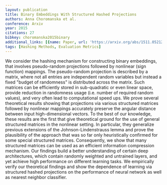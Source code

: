 ```yaml
---
layout: publication
title: Binary Embeddings With Structured Hashed Projections
authors: Anna Choromanska et al.
conference: Arxiv
year: 2015
citations: 27
bibkey: choromanska2015binary
additional_links: [{name: Paper, url: 'https://arxiv.org/abs/1511.05212'}]
tags: [Hashing Methods, Evaluation Metrics]
---
```

We consider the hashing mechanism for constructing binary embeddings, that
involves pseudo-random projections followed by nonlinear (sign function)
mappings. The pseudo-random projection is described by a matrix, where not all
entries are independent random variables but instead a fixed "budget of
randomness" is distributed across the matrix. Such matrices can be efficiently
stored in sub-quadratic or even linear space, provide reduction in randomness
usage (i.e. number of required random values), and very often lead to
computational speed ups. We prove several theoretical results showing that
projections via various structured matrices followed by nonlinear mappings
accurately preserve the angular distance between input high-dimensional
vectors. To the best of our knowledge, these results are the first that give
theoretical ground for the use of general structured matrices in the nonlinear
setting. In particular, they generalize previous extensions of the
Johnson-Lindenstrauss lemma and prove the plausibility of the approach that was
so far only heuristically confirmed for some special structured matrices.
Consequently, we show that many structured matrices can be used as an efficient
information compression mechanism. Our findings build a better understanding of
certain deep architectures, which contain randomly weighted and untrained
layers, and yet achieve high performance on different learning tasks. We
empirically verify our theoretical findings and show the dependence of learning
via structured hashed projections on the performance of neural network as well
as nearest neighbor classifier.